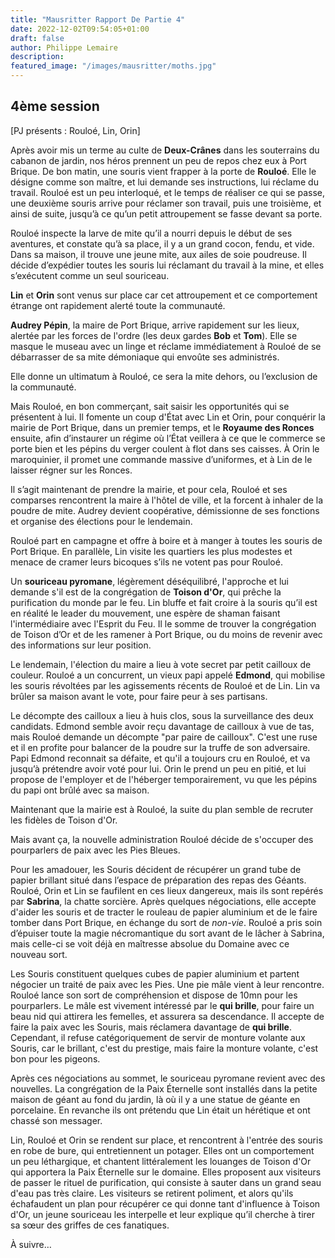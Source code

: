 ```yaml
---
title: "Mausritter Rapport De Partie 4"
date: 2022-12-02T09:54:05+01:00
draft: false
author: Philippe Lemaire
description:
featured_image: "/images/mausritter/moths.jpg"
---
```


## 4ème session

[PJ présents : Rouloé, Lin, Orin]

Après avoir mis un terme au culte de **Deux-Crânes** dans les souterrains du cabanon de jardin, nos héros prennent un peu de repos chez eux à Port Brique.
De bon matin, une souris vient frapper à la porte de **Rouloé**. Elle le désigne comme son maître, et lui demande ses instructions, lui réclame du travail. Rouloé est un peu interloqué, et le temps de réaliser ce qui se passe, une deuxième souris arrive pour réclamer son travail, puis une troisième, et ainsi de suite, jusqu’à ce qu’un petit attroupement se fasse devant sa porte.

Rouloé inspecte la larve de mite qu’il a nourri depuis le début de ses aventures, et constate qu’à sa place, il y a un grand cocon, fendu, et vide. Dans sa maison, il trouve une jeune mite, aux ailes de soie poudreuse. Il décide d’expédier toutes les souris lui réclamant du travail à la mine, et elles s’exécutent comme un seul souriceau.

**Lin** et **Orin** sont venus sur place car cet attroupement et ce comportement étrange ont rapidement alerté toute la communauté.

**Audrey Pépin**,
la maire de Port Brique, arrive rapidement sur les lieux, alertée par les forces de l'ordre (les deux gardes **Bob** et **Tom**). Elle se masque le museau avec un linge et réclame immédiatement à Rouloé de se débarrasser de sa mite démoniaque qui envoûte ses administrés.

Elle donne un ultimatum à Rouloé, ce sera la mite dehors, ou l’exclusion de la communauté.

Mais Rouloé, en bon commerçant, sait saisir les opportunités qui se présentent à lui. Il fomente un coup d'État avec Lin et Orin, pour conquérir la mairie de Port Brique, dans un premier temps, et le **Royaume des Ronces** ensuite, afin d’instaurer un régime où l’État veillera à ce que le commerce se porte bien et les pépins du verger coulent à flot dans ses caisses.
À Orin le maroquinier, il promet une commande massive d’uniformes, et à Lin de le laisser régner sur les Ronces.

Il s’agit maintenant de prendre la mairie, et pour cela, Rouloé et ses comparses rencontrent la maire à l'hôtel de ville, et la forcent à inhaler de la poudre de mite. Audrey devient coopérative, démissionne de ses fonctions et organise des élections pour le lendemain.

Rouloé part en campagne et offre à boire et à manger à toutes les souris de Port Brique. En parallèle, Lin visite les quartiers les plus modestes et menace de cramer leurs bicoques s’ils ne votent pas pour Rouloé.

Un **souriceau pyromane**, légèrement déséquilibré, l'approche et lui demande s'il est de la congrégation de **Toison d'Or**, qui prêche la purification du monde par le feu. Lin bluffe et fait croire à la souris qu’il est en réalité le leader du mouvement, une espère de shaman faisant l'intermédiaire avec l'Esprit du Feu. Il le somme de trouver la congrégation de Toison d’Or et de les ramener à Port Brique, ou du moins de revenir avec des informations sur leur position.

Le lendemain, l'élection du maire a lieu à vote secret par petit cailloux de couleur. Rouloé a un concurrent, un vieux papi appelé **Edmond**, qui mobilise les souris révoltées par les agissements récents de Rouloé et de Lin. Lin va brûler sa maison avant le vote, pour faire peur à ses partisans.

Le décompte des cailloux a lieu à huis clos, sous la surveillance des deux candidats. Edmond semble avoir reçu davantage de cailloux à vue de tas, mais Rouloé demande un décompte "par paire de cailloux". C'est une ruse et il en profite pour balancer de la poudre sur la truffe de son adversaire. Papi Edmond reconnait sa défaite, et qu'il a toujours cru en Rouloé, et va jusqu’à prétendre avoir voté pour lui. Orin le prend un peu en pitié, et lui propose de l'employer et de l'héberger temporairement, vu que les pépins du papi ont brûlé avec sa maison.

Maintenant que la mairie est à Rouloé, la suite du plan semble de recruter les fidèles de Toison d'Or.

Mais avant ça, la nouvelle administration Rouloé décide de s'occuper des pourparlers de paix avec les Pies Bleues.

Pour les amadouer, les Souris décident de récupérer un grand tube de papier brillant situé dans l’espace de préparation des repas des Géants. Rouloé, Orin et Lin se faufilent en ces lieux dangereux, mais ils sont repérés par **Sabrina**, la chatte sorcière. Après quelques négociations, elle accepte d'aider les souris et de tracter le rouleau de papier aluminium et de le faire tomber dans Port Brique, en échange du sort de *non-vie*. Rouloé a pris soin d’épuiser toute la magie nécromantique du sort avant de le lâcher à Sabrina, mais celle-ci se voit déjà en maîtresse absolue du Domaine avec ce nouveau sort.

Les Souris constituent quelques cubes de papier aluminium et partent négocier un traité de paix avec les Pies. Une pie mâle vient à leur rencontre. Rouloé lance son sort de compréhension et dispose de 10mn pour les pourparlers. Le mâle est vivement intéressé par le **qui brille**, pour faire un beau nid qui attirera les femelles, et assurera sa descendance. Il accepte de faire la paix avec les Souris, mais réclamera davantage de **qui brille**. Cependant, il refuse catégoriquement de servir de monture volante aux Souris, car le brillant, c'est du prestige, mais faire la monture volante, c'est bon pour les pigeons.

Après ces négociations au sommet, le souriceau pyromane revient avec des nouvelles. La congrégation de la Paix Éternelle sont installés dans la petite maison de géant au fond du jardin, là où il y a une statue de géante en porcelaine. En revanche ils ont prétendu que Lin était un hérétique et ont chassé son messager.

Lin, Rouloé et Orin se rendent sur place, et rencontrent à l'entrée des souris en robe de bure, qui entretiennent un potager. Elles ont un comportement un peu léthargique, et chantent littéralement les louanges de Toison d'Or qui apportera la Paix Éternelle sur le domaine. Elles proposent aux visiteurs de passer le rituel de purification, qui consiste à sauter dans un grand seau d'eau pas très claire. Les visiteurs se retirent poliment, et alors qu'ils échafaudent un plan pour récupérer ce qui donne tant d'influence à Toison d'Or, un jeune souriceau les interpelle et leur explique qu’il cherche à tirer sa sœur des griffes de ces fanatiques.

À suivre…

